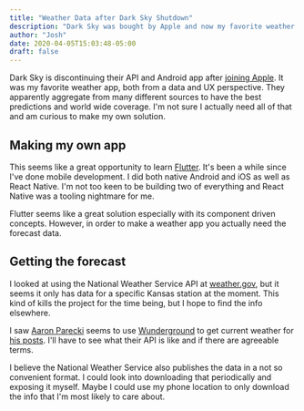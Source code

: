 ```yaml
---
title: "Weather Data after Dark Sky Shutdown"
description: "Dark Sky was bought by Apple and now my favorite weather app is no more. Can I make my own?"
author: "Josh"
date: 2020-04-05T15:03:48-05:00
draft: false
---
```


Dark Sky is discontinuing their API and Android app after [joining Apple](https://blog.darksky.net/dark-sky-has-a-new-home/). It was my favorite weather app, both from a data and UX perspective. They apparently aggregate from many different sources to have the best predictions and world wide coverage. I'm not sure I actually need all of that and am curious to make my own solution.

<!--more-->

## Making my own app
This seems like a great opportunity to learn [Flutter](https://flutter.dev/). It's been a while since I've done mobile development. I did both native Android and iOS as well as React Native. I'm not too keen to be building two of everything and React Native was a tooling nightmare for me.

Flutter seems like a great solution especially with its component driven concepts. However, in order to make a weather app you actually need the forecast data.

## Getting the forecast
I looked at using the National Weather Service API at [weather.gov](https://www.weather.gov/documentation/services-web-api), but it seems it only has data for a specific Kansas station at the moment. This kind of kills the project for the time being, but I hope to find the info elsewhere.

I saw [Aaron Parecki](https://aaronparecki.com/) seems to use [Wunderground](https://www.wunderground.com/) to get current weather for [his posts](https://aaronparecki.com/2018/07/03/7/). I'll have to see what their API is like and if there are agreeable terms.

I believe the National Weather Service also publishes the data in a not so convenient format. I could look into downloading that periodically and exposing it myself. Maybe I could use my phone location to only download the info that I'm most likely to care about.
